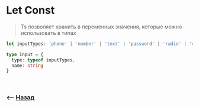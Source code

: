 # Let Const
> Ts позволяет хранить в переменных значения, которые можно использовать в типах

```typescript
let inputTypes: 'phone' | 'number' | 'text' | 'password' | 'radio' | 'checkbox' | 'select' | 'date'

type Input = {
  type: typeof inputTypes,
  name: string
}
```

<br>

### ⟵ **<a href="../../readme.md">Назад</a>**